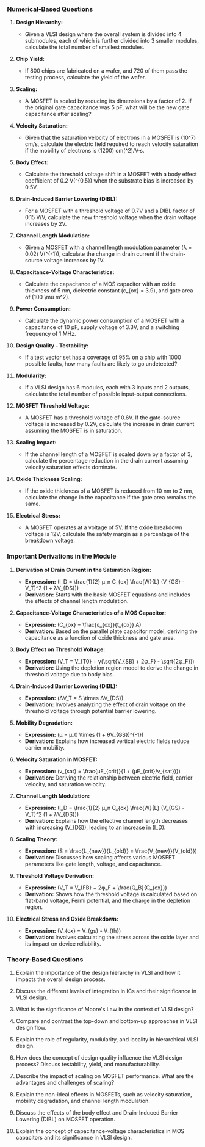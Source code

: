 ### Numerical-Based Questions

1. **Design Hierarchy:**
   - Given a VLSI design where the overall system is divided into 4 submodules, each of which is further divided into 3 smaller modules, calculate the total number of smallest modules.

2. **Chip Yield:**
   - If 800 chips are fabricated on a wafer, and 720 of them pass the testing process, calculate the yield of the wafer.

3. **Scaling:**
   - A MOSFET is scaled by reducing its dimensions by a factor of 2. If the original gate capacitance was 5 pF, what will be the new gate capacitance after scaling?

4. **Velocity Saturation:**
   - Given that the saturation velocity of electrons in a MOSFET is \(10^7\) cm/s, calculate the electric field required to reach velocity saturation if the mobility of electrons is \(1200\) cm\(^2\)/V·s.

5. **Body Effect:**
   - Calculate the threshold voltage shift in a MOSFET with a body effect coefficient of 0.2 V\(^{0.5}\) when the substrate bias is increased by 0.5V.

6. **Drain-Induced Barrier Lowering (DIBL):**
   - For a MOSFET with a threshold voltage of 0.7V and a DIBL factor of 0.15 V/V, calculate the new threshold voltage when the drain voltage increases by 2V.

7. **Channel Length Modulation:**
   - Given a MOSFET with a channel length modulation parameter \(λ = 0.02\) V\(^{-1}\), calculate the change in drain current if the drain-source voltage increases by 1V.

8. **Capacitance-Voltage Characteristics:**
   - Calculate the capacitance of a MOS capacitor with an oxide thickness of 5 nm, dielectric constant \(ε_{ox} = 3.9\), and gate area of \(100 \mu m^2\).

9. **Power Consumption:**
   - Calculate the dynamic power consumption of a MOSFET with a capacitance of 10 pF, supply voltage of 3.3V, and a switching frequency of 1 MHz.

10. **Design Quality - Testability:**
    - If a test vector set has a coverage of 95% on a chip with 1000 possible faults, how many faults are likely to go undetected?

11. **Modularity:**
    - If a VLSI design has 6 modules, each with 3 inputs and 2 outputs, calculate the total number of possible input-output connections.

12. **MOSFET Threshold Voltage:**
    - A MOSFET has a threshold voltage of 0.6V. If the gate-source voltage is increased by 0.2V, calculate the increase in drain current assuming the MOSFET is in saturation.

13. **Scaling Impact:**
    - If the channel length of a MOSFET is scaled down by a factor of 3, calculate the percentage reduction in the drain current assuming velocity saturation effects dominate.

14. **Oxide Thickness Scaling:**
    - If the oxide thickness of a MOSFET is reduced from 10 nm to 2 nm, calculate the change in the capacitance if the gate area remains the same.

15. **Electrical Stress:**
    - A MOSFET operates at a voltage of 5V. If the oxide breakdown voltage is 12V, calculate the safety margin as a percentage of the breakdown voltage.

### Important Derivations in the Module

1. **Derivation of Drain Current in the Saturation Region:**
   - **Expression:** \(I_D = \frac{1}{2} μ_n C_{ox} \frac{W}{L} (V_{GS} - V_T)^2 (1 + λV_{DS})\)
   - **Derivation:** Starts with the basic MOSFET equations and includes the effects of channel length modulation.

2. **Capacitance-Voltage Characteristics of a MOS Capacitor:**
   - **Expression:** \(C_{ox} = \frac{ε_{ox}}{t_{ox}} A\)
   - **Derivation:** Based on the parallel plate capacitor model, deriving the capacitance as a function of oxide thickness and gate area.

3. **Body Effect on Threshold Voltage:**
   - **Expression:** \(V_T = V_{T0} + γ(\sqrt{V_{SB} + 2φ_F} - \sqrt{2φ_F})\)
   - **Derivation:** Using the depletion region model to derive the change in threshold voltage due to body bias.

4. **Drain-Induced Barrier Lowering (DIBL):**
   - **Expression:** \(ΔV_T = S \times ΔV_{DS}\)
   - **Derivation:** Involves analyzing the effect of drain voltage on the threshold voltage through potential barrier lowering.

5. **Mobility Degradation:**
   - **Expression:** \(μ = μ_0 \times (1 + θV_{GS})^{-1}\)
   - **Derivation:** Explains how increased vertical electric fields reduce carrier mobility.

6. **Velocity Saturation in MOSFET:**
   - **Expression:** \(v_{sat} = \frac{μE_{crit}}{1 + (μE_{crit}/v_{sat})}\)
   - **Derivation:** Deriving the relationship between electric field, carrier velocity, and saturation velocity.

7. **Channel Length Modulation:**
   - **Expression:** \(I_D = \frac{1}{2} μ_n C_{ox} \frac{W}{L} (V_{GS} - V_T)^2 (1 + λV_{DS})\)
   - **Derivation:** Explains how the effective channel length decreases with increasing \(V_{DS}\), leading to an increase in \(I_D\).

8. **Scaling Theory:**
   - **Expression:** \(S = \frac{L_{new}}{L_{old}} = \frac{V_{new}}{V_{old}}\)
   - **Derivation:** Discusses how scaling affects various MOSFET parameters like gate length, voltage, and capacitance.

9. **Threshold Voltage Derivation:**
   - **Expression:** \(V_T = V_{FB} + 2φ_F + \frac{Q_B}{C_{ox}}\)
   - **Derivation:** Shows how the threshold voltage is calculated based on flat-band voltage, Fermi potential, and the charge in the depletion region.

10. **Electrical Stress and Oxide Breakdown:**
    - **Expression:** \(V_{ox} = V_{gs} - V_{th}\)
    - **Derivation:** Involves calculating the stress across the oxide layer and its impact on device reliability.

### Theory-Based Questions

1. Explain the importance of the design hierarchy in VLSI and how it impacts the overall design process.

2. Discuss the different levels of integration in ICs and their significance in VLSI design.

3. What is the significance of Moore's Law in the context of VLSI design?

4. Compare and contrast the top-down and bottom-up approaches in VLSI design flow.

5. Explain the role of regularity, modularity, and locality in hierarchical VLSI design.

6. How does the concept of design quality influence the VLSI design process? Discuss testability, yield, and manufacturability.

7. Describe the impact of scaling on MOSFET performance. What are the advantages and challenges of scaling?

8. Explain the non-ideal effects in MOSFETs, such as velocity saturation, mobility degradation, and channel length modulation.

9. Discuss the effects of the body effect and Drain-Induced Barrier Lowering (DIBL) on MOSFET operation.

10. Explain the concept of capacitance-voltage characteristics in MOS capacitors and its significance in VLSI design.
